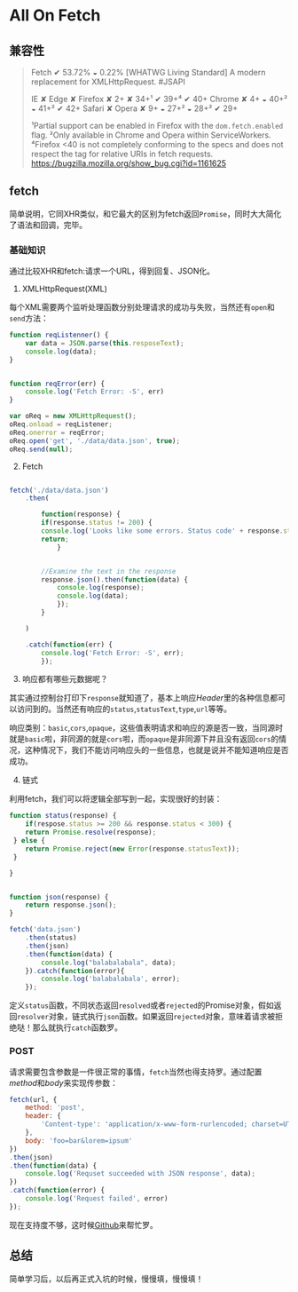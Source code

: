 
# All On Fetch

## 兼容性

   
>Fetch ✔ 53.72% ◒ 0.22% [WHATWG Living Standard]
>  A modern replacement for XMLHttpRequest. #JSAPI
>
>  IE ✘ 
>  Edge ✘ 
>  Firefox ✘ 2+ ✘ 34+¹ ✔ 39+⁴ ✔ 40+
>  Chrome ✘ 4+ ◒ 40+² ◒ 41+² ✔ 42+
>  Safari ✘ 
>  Opera ✘ 9+ ◒ 27+² ◒ 28+² ✔ 29+
>
>    ¹Partial support can be enabled in Firefox with the `dom.fetch.enabled`
>    flag.
>    ²Only available in Chrome and Opera within ServiceWorkers.
>    ⁴Firefox <40 is not completely conforming to the specs and does not respect
>    the <base> tag for relative URIs in fetch requests.
>    https://bugzilla.mozilla.org/show_bug.cgi?id=1161625

## fetch

简单说明，它同XHR类似，和它最大的区别为fetch返回`Promise`，同时大大简化了语法和回调，完毕。

### 基础知识

通过比较XHR和fetch:请求一个URL，得到回复、JSON化。

1. XMLHttpRequest(XML)

每个XML需要两个监听处理函数分别处理请求的成功与失败，当然还有`open`和`send`方法：

```js
function reqListenner() {
    var data = JSON.parse(this.resposeText);
    console.log(data);
}


function reqError(err) {
    console.log('Fetch Error: -S', err)
}

var oReq = new XMLHttpRequest();
oReq.onload = reqListener;
oReq.onerror = reqError;
oReq.open('get', './data/data.json', true);
oReq.send(null);

```

2. Fetch

```js

fetch('./data/data.json')
    .then(

        function(response) {
        if(response.status != 200) {
        console.log('Looks like some errors. Status code' + response.status);
        return;
            }


        //Examine the text in the response
        response.json().then(function(data) {
            console.log(response);
            console.log(data);
            });
        }

    )

    .catch(function(err) {
        console.log('Fetch Error: -S', err);
        });

```

3. 响应都有哪些元数据呢？

其实通过控制台打印下`response`就知道了，基本上响应*Header*里的各种信息都可以访问到的。当然还有响应的`status`,`statusText`,`type`,`url`等等。

响应类别：`basic`,`cors`,`opaque`，这些值表明请求和响应的源是否一致，当同源时就是`basic`啦，非同源的就是`cors`啦，而`opaque`是非同源下并且没有返回`cors`的情况，这种情况下，我们不能访问响应头的一些信息，也就是说并不能知道响应是否成功。

4. 链式

利用fetch，我们可以将逻辑全部写到一起，实现很好的封装：

```js
function status(response) {
    if(respose.status >= 200 && response.status < 300) {
    return Promise.resolve(response);
 } else {
    return Promise.reject(new Error(response.statusText));
 }

}


function json(response) {
    return response.json();
}

fetch('data.json')
    .then(status)
    .then(json)
    .then(function(data) {
        console.log("balabalabala", data);
    }).catch(function(error){
        console.log('balabalabala', error);
    });
```


定义`status`函数，不同状态返回`resolved`或者`rejected`的Promise对象，假如返回`resolver`对象，链式执行`json`函数。如果返回`rejected`对象，意味着请求被拒绝哒！那么就执行`catch`函数罗。

### POST

请求需要包含参数是一件很正常的事情，`fetch`当然也得支持罗。通过配置*method*和*body*来实现传参数：


```js
fetch(url, {
    method: 'post',
    header: {
        'Content-type': 'application/x-www-form-rurlencoded; charset=UTF-8'
    },
    body: 'foo=bar&lorem=ipsum'
})
.then(json)
.then(function(data) {
    console.log('Requset succeeded with JSON response', data);
})
.catch(function(error) {
    console.log('Request failed', error)
});
```

现在支持度不够，这时候[Github](https://github.com/github/fetch)来帮忙罗。

## 总结

简单学习后，以后再正式入坑的时候，慢慢填，慢慢填！






































